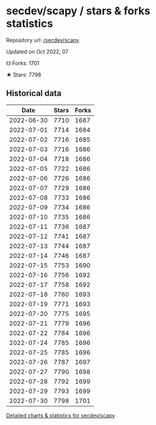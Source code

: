 # secdev/scapy / stars & forks statistics

Repository url: [/secdev/scapy](https://github.com/secdev/scapy)

Updated on Oct 2022, 07

☋ Forks: 1701

★ Stars: 7798

## Historical data
| Date | Stars | Forks |
|------|-------|-------|
| 2022-06-30 | 7710 | 1687 | 
| 2022-07-01 | 7714 | 1684 | 
| 2022-07-02 | 7716 | 1685 | 
| 2022-07-03 | 7716 | 1686 | 
| 2022-07-04 | 7718 | 1686 | 
| 2022-07-05 | 7722 | 1686 | 
| 2022-07-06 | 7726 | 1686 | 
| 2022-07-07 | 7729 | 1686 | 
| 2022-07-08 | 7733 | 1686 | 
| 2022-07-09 | 7734 | 1686 | 
| 2022-07-10 | 7735 | 1686 | 
| 2022-07-11 | 7736 | 1687 | 
| 2022-07-12 | 7741 | 1687 | 
| 2022-07-13 | 7744 | 1687 | 
| 2022-07-14 | 7746 | 1687 | 
| 2022-07-15 | 7753 | 1690 | 
| 2022-07-16 | 7756 | 1692 | 
| 2022-07-17 | 7758 | 1692 | 
| 2022-07-18 | 7760 | 1693 | 
| 2022-07-19 | 7771 | 1693 | 
| 2022-07-20 | 7775 | 1695 | 
| 2022-07-21 | 7779 | 1696 | 
| 2022-07-22 | 7784 | 1696 | 
| 2022-07-24 | 7785 | 1696 | 
| 2022-07-25 | 7785 | 1696 | 
| 2022-07-26 | 7787 | 1697 | 
| 2022-07-27 | 7790 | 1698 | 
| 2022-07-28 | 7792 | 1699 | 
| 2022-07-29 | 7793 | 1699 | 
| 2022-07-30 | 7798 | 1701 | 


[Detailed charts & statistics for secdev/scapy](https://reviewgithub.com/rep/secdev/scapy)
